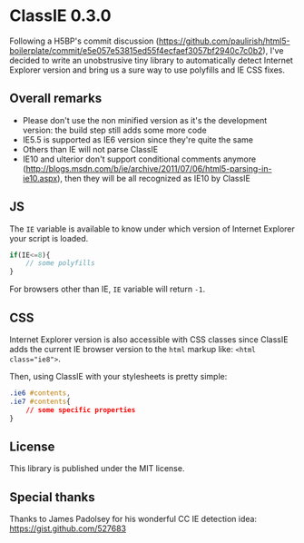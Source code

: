 ClassIE 0.3.0
=============

Following a H5BP's commit discussion (https://github.com/paulirish/html5-boilerplate/commit/e5e057e53815ed55f4ecfaef3057bf2940c7c0b2), I've decided to write an unobstrusive tiny library to automatically detect Internet Explorer version and bring us a sure way to use polyfills and IE CSS fixes.

Overall remarks
---------------

- Please don't use the non minified version as it's the development version: the build step still adds some more code
- IE5.5 is supported as IE6 version since they're quite the same
- Others than IE will not parse ClassIE
- IE10 and ulterior don't support conditional comments anymore (http://blogs.msdn.com/b/ie/archive/2011/07/06/html5-parsing-in-ie10.aspx), then they will be all recognized as IE10 by ClassIE

JS
--

The `IE` variable is available to know under which version of Internet Explorer your script is loaded.

```javascript
if(IE<=8){
    // some polyfills
}
```

For browsers other than IE, `IE` variable will return `-1`.

CSS
---

Internet Explorer version is also accessible with CSS classes since ClassIE adds the current IE browser version to the `html` markup like: `<html class="ie8">`.

Then, using ClassIE with your stylesheets is pretty simple:

```css
.ie6 #contents,
.ie7 #contents{
    // some specific properties
}
```

License
-------

This library is published under the MIT license.

Special thanks
--------------

Thanks to James Padolsey for his wonderful CC IE detection idea: https://gist.github.com/527683
